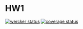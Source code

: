 HW1
===

[![wercker status](https://app.wercker.com/status/5be0dfe5d5dfa16083a0b70c7e7dceb0/s/master "wercker status")](https://app.wercker.com/project/byKey/5be0dfe5d5dfa16083a0b70c7e7dceb0)
[![coverage status](https://scan.coverity.com/projects/10238/badge.svg "coverage status")](https://scan.coverity.com/projects/ctdelite-network-hw1)
